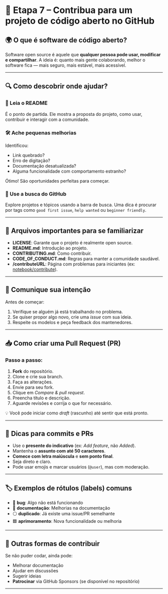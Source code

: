 # 🚀 Etapa 7 – Contribua para um projeto de código aberto no GitHub

## 🌍 O que é software de código aberto?
Software open source é aquele que **qualquer pessoa pode usar, modificar e compartilhar**. A ideia é: quanto mais gente colaborando, melhor o software fica — mais seguro, mais estável, mais acessível.

---

## 🔍 Como descobrir onde ajudar?

### 📄 Leia o README  
É o ponto de partida. Ele mostra a proposta do projeto, como usar, contribuir e interagir com a comunidade.

### 🛠️ Ache pequenas melhorias  
Identificou:
- Link quebrado?
- Erro de digitação?
- Documentação desatualizada?
- Alguma funcionalidade com comportamento estranho?

Ótimo! São oportunidades perfeitas para começar.

### 🔎 Use a busca do GitHub  
Explore projetos e tópicos usando a barra de busca. Uma dica é procurar por tags como `good first issue`, `help wanted` ou `beginner friendly`.

---

## 📁 Arquivos importantes para se familiarizar
- **LICENSE**: Garante que o projeto é realmente open source.
- **README.md**: Introdução ao projeto.
- **CONTRIBUTING.md**: Como contribuir.
- **CODE_OF_CONDUCT.md**: Regras para manter a comunidade saudável.
- **/contributeURL**: Página com problemas para iniciantes (ex: [notebook/contribute](https://github.com/jupyter/notebook/contribute)).

---

## 🤝 Comunique sua intenção
Antes de começar:
1. Verifique se alguém já está trabalhando no problema.
2. Se quiser propor algo novo, crie uma *issue* com sua ideia.
3. Respeite os modelos e peça feedback dos mantenedores.

---

## 📥 Como criar uma Pull Request (PR)

### Passo a passo:
1. **Fork** do repositório.
2. Clone e crie sua branch.
3. Faça as alterações.
4. Envie para seu fork.
5. Clique em *Compare & pull request*.
6. Preencha título e descrição.
7. Aguarde revisões e corrija o que for necessário.

💡 Você pode iniciar como *draft* (rascunho) até sentir que está pronto.

---

## 📝 Dicas para commits e PRs
- Use o **presente do indicativo** (ex: *Add feature*, não *Added*).
- Mantenha o **assunto com até 50 caracteres**.
- **Comece com letra maiúscula** e **sem ponto final**.
- Seja direto e claro.
- Pode usar emojis e marcar usuários (`@user`), mas com moderação.

---

## 🏷️ Exemplos de rótulos (labels) comuns
- 🔴 **bug**: Algo não está funcionando
- 🔵 **documentação**: Melhorias na documentação
- ⚪ **duplicado**: Já existe uma issue/PR semelhante
- 🟦 **aprimoramento**: Nova funcionalidade ou melhoria

---

## 💖 Outras formas de contribuir
Se não puder codar, ainda pode:
- Melhorar documentação
- Ajudar em discussões
- Sugerir ideias
- **Patrocinar** via GitHub Sponsors (se disponível no repositório)

---